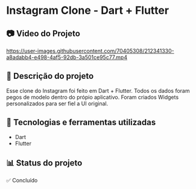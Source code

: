 # Instagram Clone - Dart + Flutter
## 📷 Video do Projeto

https://user-images.githubusercontent.com/70405308/212341330-a8adabb4-e498-4af5-92db-3a501ce95c77.mp4

## 📝 Descrição do projeto
Esse clone do Instagram foi feito em Dart + Flutter. Todos os dados foram pegos de modelo dentro do própio aplicativo. Foram criados Widgets personalizados para ser fiel a UI original.

## 🚀 Tecnologias e ferramentas utilizadas
* Dart
* Flutter

## 📊 Status do projeto
✅ Concluído
